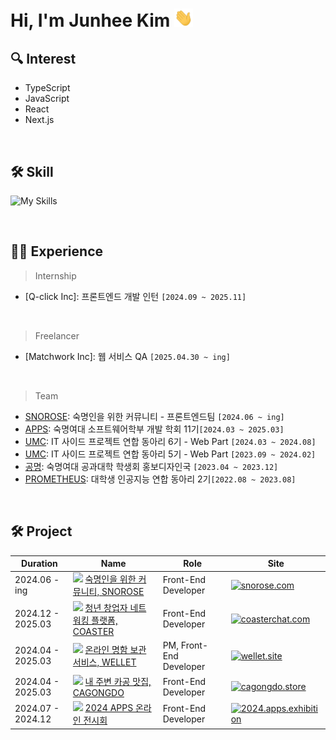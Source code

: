 
# Hi, I'm Junhee Kim <img src="https://raw.githubusercontent.com/ABSphreak/ABSphreak/master/gifs/Hi.gif" width="30px">


## 🔍 Interest
- TypeScript
- JavaScript
- React
- Next.js
<br>

## 🛠 Skill

![My Skills](https://skillicons.dev/icons?i=ts,js,react,nextjs,html,css,emotion,styledcomponents,vite,npm,yarn,netlify,vercel,cloudflare,figma)

<br>

## 🏃‍♀️ Experience

> Internship

- [Q-click Inc]: 프론트엔드 개발 인턴 `[2024.09 ~ 2025.11]`

<br>

> Freelancer

- [Matchwork Inc]: 웹 서비스 QA  `[2025.04.30 ~ ing]`

<br>

> Team

- [SNOROSE](https://www.instagram.com/snorose1906/):  숙명인을 위한 커뮤니티 - 프론트엔드팀 `[2024.06 ~ ing]` 
- [APPS](https://github.com/APPS-sookmyung):  숙명여대 소프트웨어학부 개발 학회 11기`[2024.03 ~ 2025.03]`
- [UMC](https://github.com/UMC-SMWU):  IT 사이드 프로젝트 연합 동아리 6기 - Web Part `[2024.03 ~ 2024.08]`
- [UMC](https://github.com/UMC-SMWU):  IT 사이드 프로젝트 연합 동아리 5기 - Web Part `[2023.09 ~ 2024.02]`
- [공명](https://www.instagram.com/sookmyung_engineering/):  숙명여대 공과대학 학생회 홍보디자인국 `[2023.04 ~ 2023.12]`
- [PROMETHEUS](https://www.instagram.com/prometheus_ai_):  대학생 인공지능 연합 동아리 2기`[2022.08 ~ 2023.08]`
  
<br>

## 🛠️ Project

<table>
  <thead>
    <tr>
      <th>Duration</th>
      <th>Name</th>
      <th>Role</th>
      <th>Site</th>
    </tr>
  </thead>
  <tbody>
    <tr> <!-- project -->
      <td>2024.06 - ing</td>
      <td>
        <img width="30" src="https://github.com/user-attachments/assets/a03766f5-f777-4d9d-b307-9b521ddbbe25">
        <a href="https://github.com/snorose/snorose-front-react">숙명인을 위한 커뮤니티, SNOROSE</a>
      </td>
      <td>
        Front-End Developer
      </td>
      <td>
        <a href="https://www.snorose.com">
          <img src="http://img.shields.io/badge/snorose.com-4285F4?style=flat&amp;" alt="snorose.com">
        </a>
      </td>
    </tr>
    <tr> <!-- project -->
      <td>2024.12 - 2025.03</td>
      <td>
        <img width="30" src="https://github.com/user-attachments/assets/10a47209-483c-41ef-b056-2dcb737cb4f8">
        <a href="https://github.com/Coastee/COASTER-Client">청년 창업자 네트워킹 플랫폼, COASTER</a>
      </td>
      <td>
        Front-End Developer
      </td>
      <td>
        <a href="https://www.coasterchat.com">
          <img src="http://img.shields.io/badge/coasterchat.com-4285F4?style=flat&amp;" alt="coasterchat.com">
        </a>
      </td>
    </tr>
    <tr> <!-- project -->
      <td>2024.04 - 2025.03</td>
      <td>
        <img width="30" src="https://github.com/user-attachments/assets/27090284-961c-4471-b8e5-872ab78bc679"/> 
        <a href="https://github.com/APPS-sookmyung/2024-WELLET-client">온라인 명함 보관 서비스, WELLET</a>
      </td>
      <td>
        PM, Front-End Developer
      </td>
      <td>
        <a href="https://wellet.site">
          <img src="http://img.shields.io/badge/wellet.site-4285F4?style=flat&amp;" alt="wellet.site">
        </a>
      </td>
    </tr>
    <tr> <!-- project -->
      <td>2024.04 - 2025.03</td>
      <td>
        <img width="30" src="https://github.com/user-attachments/assets/a8bed62e-0893-4064-b803-6983a576bc51"/> 
        <a href="https://github.com/APPS-sookmyung/2024-Cagongdo">내 주변 카공 맛집, CAGONGDO</a>
      </td>
      <td>
        Front-End Developer
      </td>
      <td>
        <a href="https://cagongdo.store">
          <img src="http://img.shields.io/badge/cagongdo.store-4285F4?style=flat&amp;" alt="cagongdo.store">
        </a>
      </td>
    </tr>
    <tr> <!-- project -->
      <td>2024.07 - 2024.12</td>
      <td>
        <img width="30" src="https://github.com/user-attachments/assets/a6363634-d200-4d03-806c-8f376fbd2771"/> 
        <a href="https://github.com/APPS-sookmyung/2024-APPS-Exhibition-Webpage">2024 APPS 온라인 전시회</a>
      </td>
      <td>
        Front-End Developer
      </td>
      <td>
        <a href="https://2024-apps.netlify.app">
          <img src="http://img.shields.io/badge/2024.apps.exhibition-4285F4?style=flat&amp;" alt="2024.apps.exhibition">
        </a>
      </td>
    </tr>
  </tbody>
</table>

<br>




<br>
